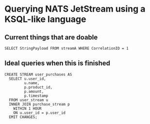 # Querying NATS JetStream using a KSQL-like language

## Current things that are doable

`SELECT StringPayload FROM streamA WHERE CorrelationID = 1`

## Ideal queries when this is finished
```
CREATE STREAM user_purchases AS
  SELECT u.user_id,
         u.name,
         p.product_id,
         p.amount,
         p.timestamp
  FROM user_stream u
  INNER JOIN purchase_stream p 
    WITHIN 1 HOUR
    ON u.user_id = p.user_id
  EMIT CHANGES;
```